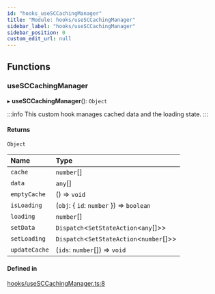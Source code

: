```yaml
---
id: "hooks_useSCCachingManager"
title: "Module: hooks/useSCCachingManager"
sidebar_label: "hooks/useSCCachingManager"
sidebar_position: 0
custom_edit_url: null
---
```


## Functions

### useSCCachingManager

▸ **useSCCachingManager**(): `Object`

:::info
This custom hook manages cached data and the loading state.
:::

#### Returns

`Object`

| Name | Type |
| :------ | :------ |
| `cache` | `number`[] |
| `data` | `any`[] |
| `emptyCache` | () => `void` |
| `isLoading` | (`obj`: { `id`: `number`  }) => `boolean` |
| `loading` | `number`[] |
| `setData` | `Dispatch`<`SetStateAction`<`any`[]\>\> |
| `setLoading` | `Dispatch`<`SetStateAction`<`number`[]\>\> |
| `updateCache` | (`ids`: `number`[]) => `void` |

#### Defined in

[hooks/useSCCachingManager.ts:8](https://github.com/selfcommunity/community-ui/blob/1eb776a/packages/sc-core/src/hooks/useSCCachingManager.ts#L8)
